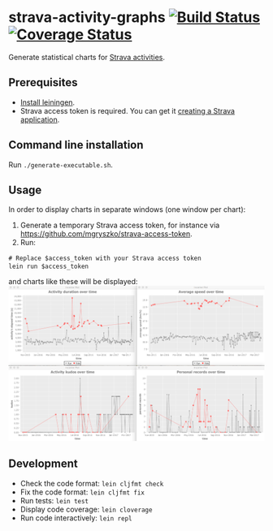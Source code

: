 strava-activity-graphs [![Build Status](https://travis-ci.org/nicokosi/strava-activity-graphs.svg?branch=master)](https://travis-ci.org/nicokosi/strava-activity-graphs) [![Coverage Status](https://coveralls.io/repos/github/nicokosi/strava-activity-graphs/badge.svg?branch=master)](https://coveralls.io/github/nicokosi/strava-activity-graphs?branch=master)
============================

Generate statistical charts for [Strava activities](https://www.strava.com/dashboard?feed_type=my_activity).

## Prerequisites

- [Install leiningen](http://leiningen.org/#install).
- Strava access token is required. You can get it [creating a Strava application](http://labs.strava.com/developers).

## Command line installation

Run `./generate-executable.sh`.

## Usage

In order to display charts in separate windows (one window per chart):

1. Generate a temporary Strava access token, for instance via <https://github.com/mgryszko/strava-access-token>.
2. Run:

```shell
# Replace $access_token with your Strava access token
lein run $access_token
```

and charts like these will be displayed:
![screen shot](screenshot.png)

## Development

* Check the code format: `lein cljfmt check`
* Fix the code format: `lein cljfmt fix`
* Run tests: `lein test`
* Display code coverage: `lein cloverage`
* Run code interactively: `lein repl`
